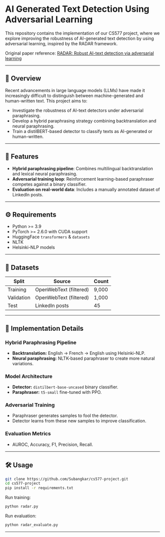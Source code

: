 # AI Generated Text Detection Using Adversarial Learning

This repository contains the implementation of our CS577 project, where we explore improving the robustness of AI-generated text detection by using adversarial learning, inspired by the RADAR framework.

Original paper reference: [RADAR: Robust AI-text detection via adversarial learning](https://dl.acm.org/doi/10.5555/3666122.3666784)

---

## 🚀 Overview

Recent advancements in large language models (LLMs) have made it increasingly difficult to distinguish between machine-generated and human-written text. This project aims to:

* Investigate the robustness of AI-text detectors under adversarial paraphrasing.
* Develop a hybrid paraphrasing strategy combining backtranslation and neural paraphrasing.
* Train a distilBERT-based detector to classify texts as AI-generated or human-written.

---

## 📌 Features

* **Hybrid paraphrasing pipeline**: Combines multilingual backtranslation and lexical neural paraphrasing.
* **Adversarial training loop**: Reinforcement learning-based paraphraser competes against a binary classifier.
* **Evaluation on real-world data**: Includes a manually annotated dataset of LinkedIn posts.

---

## ⚙ Requirements

* Python >= 3.9
* PyTorch >= 2.6.0 with CUDA support
* HuggingFace `transformers` & `datasets`
* NLTK
* Helsinki-NLP models

---

## 🧰 Datasets

| Split      | Source                 | Count |
| ---------- | ---------------------- | ----- |
| Training   | OpenWebText (filtered) | 9,000 |
| Validation | OpenWebText (filtered) | 1,000 |
| Test       | LinkedIn posts         | 45    |

---

## 🚀 Implementation Details

### Hybrid Paraphrasing Pipeline

* **Backtranslation:** English → French → English using Helsinki-NLP.
* **Neural paraphrasing:** NLTK-based paraphraser to create more natural variations.

### Model Architecture

* **Detector:** `distilbert-base-uncased` binary classifier.
* **Paraphraser:** `t5-small` fine-tuned with PPO.

### Adversarial Training

* Paraphraser generates samples to fool the detector.
* Detector learns from these new samples to improve classification.

### Evaluation Metrics

* AUROC, Accuracy, F1, Precision, Recall.

---

## 🛠 Usage

```bash
git clone https://github.com/Subangkar/cs577-project.git
cd cs577-project
pip install -r requirements.txt
```

Run training:

```bash
python radar.py
```

Run evaluation:

```bash
python radar_evaluate.py
```

---

